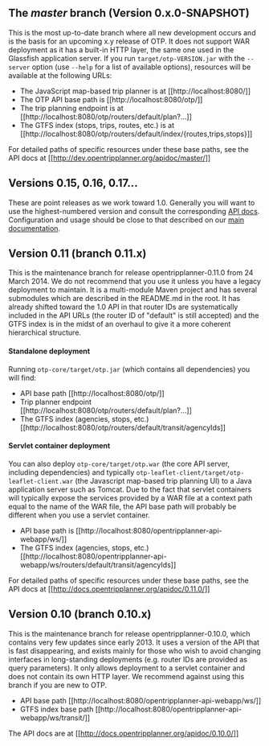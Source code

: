 ## The *master* branch (Version 0.x.0-SNAPSHOT)
This is the most up-to-date branch where all new development occurs and is the basis for an upcoming x.y release of OTP.
It does not support WAR deployment as it has a built-in HTTP layer, the same one used in the Glassfish application server.
If you run `target/otp-VERSION.jar` with the `--server` option (use `--help` for a list of available options),
resources will be available at the following URLs:
- The JavaScript map-based trip planner is at [[http://localhost:8080/]]
- The OTP API base path is [[http://localhost:8080/otp/]]
- The trip planning endpoint is at [[http://localhost:8080/otp/routers/default/plan?...]]
- The GTFS index (stops, trips, routes, etc.) is at [[http://localhost:8080/otp/routers/default/index/{routes,trips,stops}]]

For detailed paths of specific resources under these base paths, see the API docs at [[http://dev.opentripplanner.org/apidoc/master/]]

## Versions 0.15, 0.16, 0.17...
These are point releases as we work toward 1.0. Generally you will want to use the highest-numbered version and
consult the corresponding [API docs](http://dev.opentripplanner.org/apidoc). Configuration and usage should be close
to that described on our [main documentation](http://opentripplanner.readthedocs.org).

## Version 0.11 (branch 0.11.x)
This is the maintenance branch for release opentripplanner-0.11.0 from 24 March 2014. We do not recommend that
you use it unless you have a legacy deployment to maintain.
It is a multi-module Maven project and has several submodules which are described in the README.md in the root.
It has already shifted toward the 1.0 API in that router IDs are systematically included in the API URLs
(the router ID of "default" is still accepted) and the GTFS index is in the midst of an overhaul to give it a more
coherent hierarchical structure.

#### Standalone deployment 
Running `otp-core/target/otp.jar` (which contains all dependencies) you will find:
- API base path [[http://localhost:8080/otp/]]
- Trip planner endpoint [[http://localhost:8080/otp/routers/default/plan?...]]
- The GTFS index (agencies, stops, etc.) [[http://localhost:8080/otp/routers/default/transit/agencyIds]]

#### Servlet container deployment 
You can also deploy `otp-core/target/otp.war` (the core API server, including dependencies) and typically `otp-leaflet-client/target/otp-leaflet-client.war` (the Javascript map-based trip planning UI) to a Java application server such as Tomcat. Due to the fact that servlet containers will typically expose the services provided by a WAR file at a context path equal to the name of the WAR file, the API base path will probably be different when you use a servlet container.

- API base path is [[http://localhost:8080/opentripplanner-api-webapp/ws/]]
- The GTFS index (agencies, stops, etc.) [[http://localhost:8080/opentripplanner-api-webapp/ws/routers/default/transit/agencyIds]]

For detailed paths of specific resources under these base paths, see the API docs at [[http://docs.opentripplanner.org/apidoc/0.11.0/]]


## Version 0.10 (branch 0.10.x)
This is the maintenance branch for release opentripplanner-0.10.0, which contains very few updates since early 2013. It uses a version of the API that is fast disappearing, and exists mainly for those who wish to avoid changing interfaces in long-standing deployments (e.g. router IDs are provided as query parameters). It only allows deployment to a servlet container and does not contain its own HTTP layer. We recommend against using this branch if you are new to OTP.

- API base path [[http://localhost:8080/opentripplanner-api-webapp/ws/]]
- GTFS index base path [[http://localhost:8080/opentripplanner-api-webapp/ws/transit/]]

The API docs are at [[http://docs.opentripplanner.org/apidoc/0.10.0/]]

